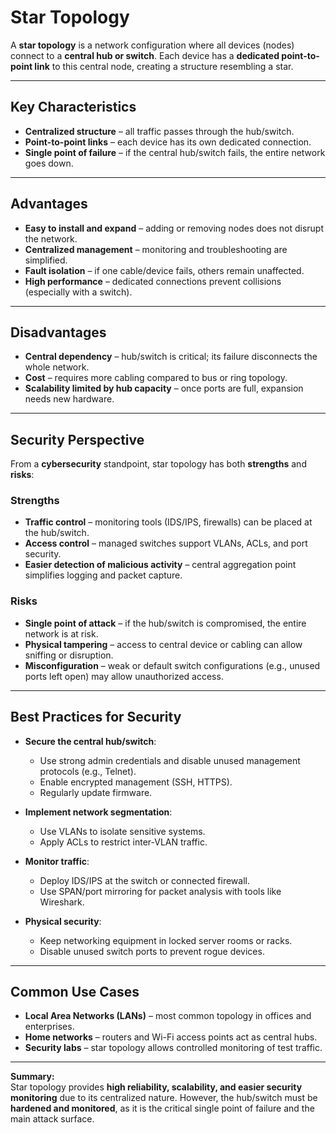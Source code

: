 # Star Topology

A **star topology** is a network configuration where all devices (nodes) connect to a **central hub or switch**. Each device has a **dedicated point-to-point link** to this central node, creating a structure resembling a star.

---

## Key Characteristics
- **Centralized structure** – all traffic passes through the hub/switch.  
- **Point-to-point links** – each device has its own dedicated connection.  
- **Single point of failure** – if the central hub/switch fails, the entire network goes down.  

---

## Advantages
- **Easy to install and expand** – adding or removing nodes does not disrupt the network.  
- **Centralized management** – monitoring and troubleshooting are simplified.  
- **Fault isolation** – if one cable/device fails, others remain unaffected.  
- **High performance** – dedicated connections prevent collisions (especially with a switch).  

---

## Disadvantages
- **Central dependency** – hub/switch is critical; its failure disconnects the whole network.  
- **Cost** – requires more cabling compared to bus or ring topology.  
- **Scalability limited by hub capacity** – once ports are full, expansion needs new hardware.  

---

## Security Perspective
From a **cybersecurity** standpoint, star topology has both **strengths** and **risks**:

### Strengths
- **Traffic control** – monitoring tools (IDS/IPS, firewalls) can be placed at the hub/switch.  
- **Access control** – managed switches support VLANs, ACLs, and port security.  
- **Easier detection of malicious activity** – central aggregation point simplifies logging and packet capture.  

### Risks
- **Single point of attack** – if the hub/switch is compromised, the entire network is at risk.  
- **Physical tampering** – access to central device or cabling can allow sniffing or disruption.  
- **Misconfiguration** – weak or default switch configurations (e.g., unused ports left open) may allow unauthorized access.  

---

## Best Practices for Security
- **Secure the central hub/switch**:
  - Use strong admin credentials and disable unused management protocols (e.g., Telnet).  
  - Enable encrypted management (SSH, HTTPS).  
  - Regularly update firmware.  

- **Implement network segmentation**:
  - Use VLANs to isolate sensitive systems.  
  - Apply ACLs to restrict inter-VLAN traffic.  

- **Monitor traffic**:
  - Deploy IDS/IPS at the switch or connected firewall.  
  - Use SPAN/port mirroring for packet analysis with tools like Wireshark.  

- **Physical security**:
  - Keep networking equipment in locked server rooms or racks.  
  - Disable unused switch ports to prevent rogue devices.  

---

## Common Use Cases
- **Local Area Networks (LANs)** – most common topology in offices and enterprises.  
- **Home networks** – routers and Wi-Fi access points act as central hubs.  
- **Security labs** – star topology allows controlled monitoring of test traffic.  

---

**Summary:**  
Star topology provides **high reliability, scalability, and easier security monitoring** due to its centralized nature. However, the hub/switch must be **hardened and monitored**, as it is the critical single point of failure and the main attack surface.

